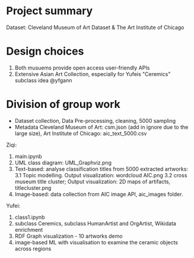 # Project summary
Dataset: Cleveland Museum of Art Dataset & The Art Institute of Chicago


# Design choices
1. Both musuems provide open access user-friendly APIs
2. Extensive Asian Art Collection, especially for Yufeis "Ceremics" subclass idea @yfgann


# Division of group work
- Dataset collection, Data Pre-processing, cleaning, 5000 sampling
- Metadata Cleveland Museum of Art: csm.json (add in ignore due to the large size), Art Institute of Chicago: aic_text_5000.csv

Ziqi:
1. main.ipynb
2. UML class diagram: UML_Graphviz.png
3. Text-based: analyse classification titles from 5000 extracted artworks: 
    3.1 Topic modelling. Output visualization: wordcloud AIC.png 
    3.2 cross museum title cluster; Output visualization: 2D maps of artifacts, titlecluster.png
4. Image-based: data collection from AIC image API, aic_images folder. 

   
Yufei:
1. class1.ipynb
2. subclass Ceremics, subclass HumanArtist and OrgArtist, Wikidata enrichment
4. RDF Graph visualization - 10 artworks demo
5. image-based ML with visualisation to examine the ceramic objects across regions
